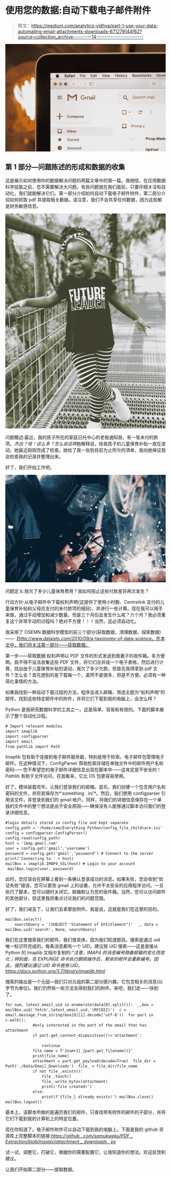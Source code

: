 # 使用您的数据:自动下载电子邮件附件

> 原文：<https://medium.com/analytics-vidhya/part-1-use-your-data-automating-email-attachments-downloads-671279144f62?source=collection_archive---------14----------------------->

![](img/77b8b836c157872aba42fe36d05a60cc.png)

## 第 1 部分—问题陈述的形成和数据的收集

这是展示如何使用你的数据解决问题的两篇文章中的第一篇。我相信，在应用数据科学技能之前，您不需要解决大问题。有些问题就在我们面前，只要仔细关注和自动化，我们就能解决它们。第一部分介绍如何自动下载电子邮件附件，第二部分介绍如何抓取 pdf 并提取相关数据。请注意，我们不会共享任何数据，因为这些都是财务敏感信息。

![](img/bdc47a3990420f271f3a18cd7c640876.png)

问题概述:最近，我的孩子所在的家庭日托中心的老板通知我，有一笔未付的款项。*杰出？哇！这么多？怎么会这样*她解释说，给我孩子的儿童保育补贴一直在波动，她最近刚刚完成了检查。她给了我一张到目前为止所欠的清单，我向她保证我会检查我的记录并整理出来。

好了，我们开始工作吧。

![](img/2ea9f9b0af4c43a752608f4afbde55d6.png)

问题定义:我欠了多少儿童保育费用？我如何阻止这些付款差异再次发生？

行动方针:从电子邮件中下载权利声明(这提供了使用小时数、Centrelink 支付的儿童保育补贴和父母应支付的未付款项的细目)，并进行一些计算。现在我可以用手来做，通过手动增加和减少数量。但是三个月后会发生什么呢？六个月？我必须重复这个非常手动的过程吗？绝对不方便！！！当然，这必须自动化。

我采用了 OSEMN 数据科学模型的前三个部分(获取数据、清理数据、探索数据)——【http://www.dataists.com/2010/09/a-taxonomy-of-data-science。在本文中，我们将关注第一部分——获取数据。

第一步——获取数据:权利声明以 PDF 文件的形式发送到我妻子的收件箱。多方便啊。我不得不设法收集这些 PDF 文件，将它们合并成一个电子表格，然后进行计算，找出由于儿童保育补贴的波动，我欠了多少欠款。但首先我得拿到 pdf 文件？怎么会？首先想到的是下载每一个，虽然不是很多，但是不方便。必须有一种简化事情的方法。

如果我找到一种自动下载过程的方法，程序会进入邮箱，筛选主题为“权利声明”的邮件，找到这些特定邮件中的附件，并将它们下载到我的电脑上，会怎么样？

Python 是我研究数据科学的工具之一。这是简单，容易和有效的。下面的脚本展示了整个自动化过程。

```
# Import relevant modules
import imaplib
import configparser
import email
from pathlib import Path
```

Imaplib 包有助于连接到电子邮件服务器，特别是用于检索。电子邮件包管理电子邮件。在这种情况下，ConfigParser 帮助检索存储在单独文件中的邮件用户名和密码——您不希望您的电子邮件详细信息出现在脚本中——这肯定是不安全的！Pathlib 有助于文件访问，在我看来，它比 OS 包更容易使用。

好了，模块装载完毕。让我们登录我们的邮箱。首先，我们创建一个包含用户名和密码的文件，并将其保存为*‘something . ini’*。然后，我们使用 configparser 引用该文件，并登录到我们的 gmail 帐户。同样，将我们的详细信息保存在一个单独的文件中的整个想法是出于安全原因——确保没有人能够通过脚本访问我们的登录详细信息。

```
#login details stored in config file and kept separate
config_path = '/home/sam/Everything Python/config_file_childcare.ini'
config = configparser.ConfigParser()
config.read(config_path)
host = 'imap.gmail.com'
user = config.get('gmail','username')
password = config.get('gmail','password') # Connect to the server
print('Connecting to ' + host)
mailBox = imaplib.IMAP4_SSL(host) # Login to your account
 mailBox.login(user, password)
```

此时，您应该会在屏幕上看到一条确认登录成功的消息。如果失败，您会收到“验证失败”错误，您可以更改 gmail 上的设置，允许不太安全的应用程序访问。一旦执行了脚本，您可以随时关闭它。邮箱默认为您的收件箱。当然，您可以访问邮件的其他部分，但这里我将重点讨论我们的问题范围。

好了，我们进去了，让我们去拿那些附件。我是说，这就是我们在这里的目的。

```
mailBox.select()
	searchQuery = '(SUBJECT "Statement of Entitlement")'  _, data = mailBox.uid('search', None, searchQuery)
```

我们在这里搜索我们的邮件。我们很具体，因为我们知道题目。搜索是通过 uid 唯一标识符完成的。每条消息都有一个 UID。建议按 UID 搜索——这是直接从 Python 的 Imaplib 文档中复制的:*“注意，IMAP4 的消息编号随着邮箱的变化而变化；特别是，在 EXPUNGE 命令执行删除操作后，剩余的邮件会重新编号。因此，强烈建议通过 UID 命令使用 UID。https://docs.python.org/3.7/library/imaplib.html*

搜索的输出是一个元组—我们只对元组的第二部分感兴趣，它包含相关的消息(以字节为单位)。我们仍然有一些方法去得到我们的附件。来吧，我们走——快到了。

```
for num, latest_email_uid in enumerate(data[0].split()):  _,box = mailBox.uid('fetch',latest_email_uid,'(RFC822)')  c = email.message_from_string(box[0][1].decode('utf-8'))  for part in c.walk():
            #only interested in the part of the email that has attachment
	        if part.get_content_disposition()!='attachment': 

	            continue
	        file_name = f'{num+1}_{part.get_filename()}'
	        print(file_name)
	        attachment = part.get_payload(decode=True)  file_dir = Path('./Data/Email_Downloads')  file_ = file_dir/file_name
	        if not file_.exists():
	            file_.touch()
	            file_.write_bytes(attachment)
	            print('file created!')
	        else:
	            print(f'{file_} already exists!') mailBox.close()
mailBox.logout()
```

基本上，该脚本所做的是遍历我们的邮件，只查找带有附件的邮件的子部分，并将它们下载到我的计算机上的特定位置。

现在你知道了。电子邮件附件可以自动下载到我的电脑上。下面是我的 github 资源库上完整脚本的链接:[*https://github . com/samukweku/PDF _ Extraction/blob/master/attachment _ downloads . py*](https://github.com/samukweku/PDF_Extraction/blob/master/attachment_downloads.py)

试一试，调整它，打破它，根据你的需要配置它，让我知道你的想法。欢迎反馈和建议。

让我们开始第二部分——提取数据。
